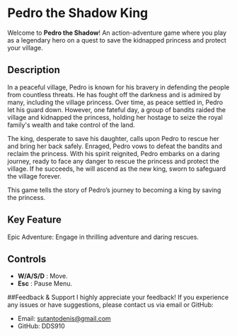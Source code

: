 # Pedro the Shadow King
Welcome to **Pedro the Shadow**!
An action-adventure game where you play as a legendary hero on a quest to save the kidnapped princess and protect your village.

## Description
In a peaceful village, Pedro is known for his bravery in defending the people from countless threats. He has fought off the darkness and is admired by many, including the village princess.
Over time, as peace settled in, Pedro let his guard down. However, one fateful day, a group of bandits raided the village and kidnapped the princess, holding her hostage to seize the royal 
family's wealth and take control of the land.

The king, desperate to save his daughter, calls upon Pedro to rescue her and bring her back safely. Enraged, Pedro vows to defeat the bandits and reclaim the princess. With his spirit reignited, 
Pedro embarks on a daring journey, ready to face any danger to rescue the princess and protect the village. If he succeeds, he will ascend as the new king, sworn to safeguard the village forever.

This game tells the story of Pedro’s journey to becoming a king by saving the princess.

## Key Feature
Epic Adventure: Engage in thrilling adventure and daring rescues.

## Controls
- **W/A/S/D** : Move.
- **Esc** : Pause Menu.

##Feedback & Support
I highly appreciate your feedback! If you experience any issues or have suggestions, please contact us via email or GitHub:

- Email: sutantodenis@gmail.com
- GitHub: DDS910
